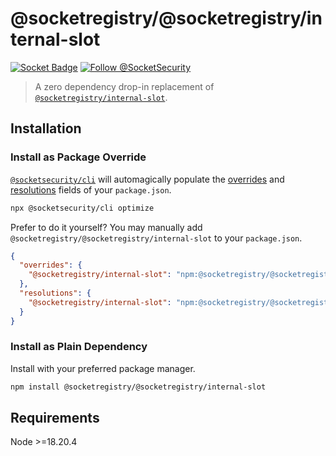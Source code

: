 # @socketregistry/@socketregistry/internal-slot

[![Socket Badge](https://socket.dev/api/badge/npm/package/@socketregistry/@socketregistry/internal-slot)](https://socket.dev/npm/package/@socketregistry/@socketregistry/internal-slot)
[![Follow @SocketSecurity](https://img.shields.io/twitter/follow/SocketSecurity?style=social)](https://twitter.com/SocketSecurity)

> A zero dependency drop-in replacement of
> [`@socketregistry/internal-slot`](https://www.npmjs.com/package/@socketregistry/internal-slot).

## Installation

### Install as Package Override

[`@socketsecurity/cli`](https://www.npmjs.com/package/@socketsecurity/cli) will
automagically populate the
[overrides](https://docs.npmjs.com/cli/v9/configuring-npm/package-json#overrides)
and [resolutions](https://yarnpkg.com/configuration/manifest#resolutions) fields
of your `package.json`.

```sh
npx @socketsecurity/cli optimize
```

Prefer to do it yourself? You may manually add
`@socketregistry/@socketregistry/internal-slot` to your `package.json`.

```json
{
  "overrides": {
    "@socketregistry/internal-slot": "npm:@socketregistry/@socketregistry/internal-slot@^1"
  },
  "resolutions": {
    "@socketregistry/internal-slot": "npm:@socketregistry/@socketregistry/internal-slot@^1"
  }
}
```

### Install as Plain Dependency

Install with your preferred package manager.

```sh
npm install @socketregistry/@socketregistry/internal-slot
```

## Requirements

Node &gt;=18.20.4
